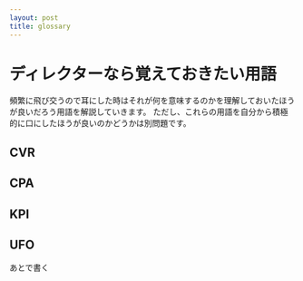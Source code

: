 ```yaml
---
layout: post
title: glossary
---
```

# ディレクターなら覚えておきたい用語
頻繁に飛び交うので耳にした時はそれが何を意味するのかを理解しておいたほうが良いだろう用語を解説していきます。
ただし、これらの用語を自分から積極的に口にしたほうが良いのかどうかは別問題です。

## CVR

## CPA

## KPI

## UFO


あとで書く
